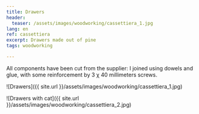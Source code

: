 ```yaml
---
title: Drawers
header:
  teaser: /assets/images/woodworking/cassettiera_1.jpg
lang: en
ref: cassettiera
excerpt: Drawers made out of pine
tags: woodworking

---
```


All components have been cut from the supplier: I joined using dowels and glue, with some reinforcement by 3 χ 40 millimeters screws.

![Drawers]({{ site.url }}/assets/images/woodworking/cassettiera_1.jpg)

![Drawers with cat]({{ site.url }}/assets/images/woodworking/cassettiera_2.jpg)
